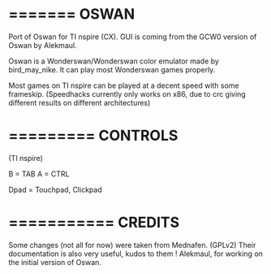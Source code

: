 =======
OSWAN
=======

Port of Oswan for TI nspire (CX).
GUI is coming from the GCW0 version of Oswan by Alekmaul.

Oswan is a Wonderswan/Wonderswan color emulator made by bird_may_nike.
It can play most Wonderswan games properly.

Most games on TI nspire can be played at a decent speed with some frameskip.
(Speedhacks currently only works on x86, due to crc giving different results on different architectures)

=========
CONTROLS
=========

(TI nspire)

B = TAB
A =  CTRL

Dpad = Touchpad, Clickpad


===========
CREDITS
===========

Some changes (not all for now) were taken from Mednafen. (GPLv2)
Their documentation is also very useful, kudos to them !
Alekmaul, for working on the initial version of Oswan. 
